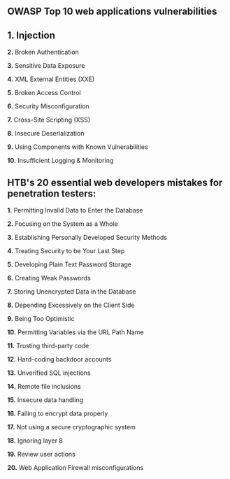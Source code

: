 

**OWASP Top 10 web applications vulnerabilities**
---

**1.** Injection  
-

**2.** Broken Authentication   


**3.** Sensitive Data Exposure  


**4.** XML External Entities (XXE)  


**5.** Broken Access Control  


**6.** Security Misconfiguration  


**7.** Cross-Site Scripting (XSS)  


**8.** Insecure Deserialization  


**9.** Using Components with Known Vulnerabilities  


**10.** Insufficient Logging & Monitoring  






**HTB's 20 essential web developers mistakes for penetration testers:**
---

**1.** Permitting Invalid Data to Enter the Database  


**2.** Focusing on the System as a Whole   


**3.** Establishing Personally Developed Security Methods   


**4.** Treating Security to be Your Last Step   


**5.** Developing Plain Text Password Storage    


**6.** Creating Weak Passwords    


**7.** Storing Unencrypted Data in the Database  


**8.** Depending Excessively on the Client Side  


**9.** Being Too Optimistic  


**10.** Permitting Variables via the URL Path Name  


**11.** Trusting third-party code  


**12.** Hard-coding backdoor accounts  


**13.** Unverified SQL injections  


**14.** Remote file inclusions  


**15.** Insecure data handling  


**16.** Failing to encrypt data properly  


**17.** Not using a secure cryptographic system  


**18.** Ignoring layer 8  


**19.** Review user actions  


**20.** Web Application Firewall misconfigurations  
